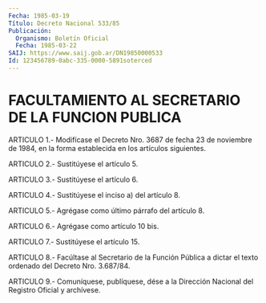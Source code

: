 ```yaml
---
Fecha: 1985-03-19
Título: Decreto Nacional 533/85
Publicación:
  Organismo: Boletín Oficial
  Fecha: 1985-03-22
SAIJ: https://www.saij.gob.ar/DN19850000533
Id: 123456789-0abc-335-0000-5891soterced
---
```

# FACULTAMIENTO AL SECRETARIO DE LA FUNCION PUBLICA

<a id="1"></a>
ARTICULO  1.-  Modifícase  el  Decreto  Nro.  3687  de  fecha 23 de noviembre  de  1984,  en  la  forma  establecida  en  los artículos siguientes.

<a id="2"></a>
ARTICULO 2.- Sustitúyese el artículo 5.

<a id="3"></a>
ARTICULO 3.- Sustitúyese el artículo 6.

<a id="4"></a>
ARTICULO 4.- Sustitúyese el inciso a) del artículo 8.

<a id="5"></a>
ARTICULO    5.-  Agrégase  como  último  párrafo  del  artículo  8.

<a id="6"></a>
ARTICULO 6.- Agrégase como artículo 10 bis.

<a id="7"></a>
ARTICULO 7.- Sustitúyese el artículo 15.

<a id="8"></a>
ARTICULO  8.-  Facúltase  al  Secretario  de  la  Función Pública a dictar el texto ordenado del Decreto Nro. 3.687/84.

<a id="9"></a>
ARTICULO  9.- Comuníquese, publíquese, dése a la Dirección Nacional del Registro Oficial y archívese.